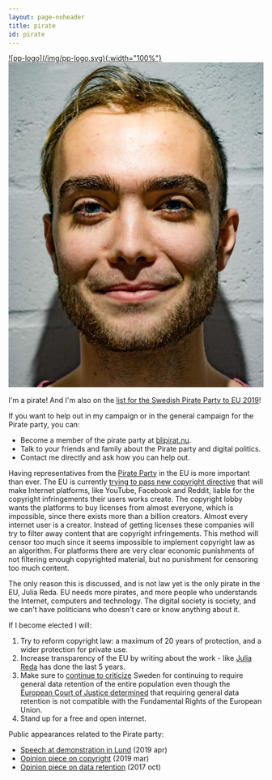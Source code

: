 ```yaml
---
layout: page-noheader
title: pirate
id: pirate
---
```



<a href="https://www.piratpartiet.se/">
![pp-logo](/img/pp-logo.svg){:width="100%"}
</a>

<img class="col one right" src="/img/mans_wall.jpg">

I'm a pirate! And I'm also on the [list for the Swedish Pirate Party to EU 2019](https://www.mynewsdesk.com/se/pressreleases/piratpartiet-presenterar-sin-kandidatlista-foer-europaparlamentsvalet-2019-2826209)!

If you want to help out in my campaign or in the general campaign for the Pirate party, you can:
- Become a member of the pirate party at [blipirat.nu](https://blipirat.nu).
- Talk to your friends and family about the Pirate party and digital politics.
- Contact me directly and ask how you can help out.

Having representatives from the [Pirate Party](https://www.piratpartiet.se/) in the EU is more important than ever. The EU is currently [trying to pass new copyright directive](https://juliareda.eu/eu-copyright-reform/) that will make Internet platforms, like YouTube, Facebook and Reddit, liable for the copyright infringements their users works create. The copyright lobby wants the platforms to buy licenses from almost everyone, which is impossible, since there exists more than a billion creators. Almost every internet user is a creator. Instead of getting licenses these companies will try to filter away content that are copyright infringements. This method will censor too much since it seems impossible to implement copyright law as an algorithm. For platforms there are very clear economic punishments of not filtering enough copyrighted material, but no punishment for censoring too much content.

The only reason this is discussed, and is not law yet is the only pirate in the EU, Julia Reda. EU needs more pirates, and more people who understands the Internet, computers and technology. The digital society is society, and we can't have politicians who doesn't care or know anything about it.

If I become elected I will:
1. Try to reform copyright law: a maximum of 20 years of protection, and a wider protection for private use.
2. Increase transparency of the EU by writing about the work - like [Julia Reda](https://juliareda.eu) has done the last 5 years.
3. Make sure to [continue to criticize](https://computersweden.idg.se/2.2683/1.691385/datalagringsutredning) Sweden for continuing to require general data retention of the entire population even though the [European Court of Justice determined](http://curia.europa.eu/juris/document/document.jsf?text=&docid=186492&pageIndex=0&doclang=EN&mode=req&dir=&occ=first&part=1&cid=513449) that requiring general data retention is not compatible with the Fundamental Rights of the European Union.
4. Stand up for a free and open internet.

Public appearances related to the Pirate party:
- [Speech at demonstration in Lund](https://www.youtube.com/embed/0yL9rLGmny0?start=2176) (2019 apr)
- [Opinion piece on copyright](https://computersweden.idg.se/2.2683/1.716324/upphovsratten-ar-en-skam-for-demokratin) (2019 mar)
- [Opinion piece on data retention](https://computersweden.idg.se/2.2683/1.691385/datalagringsutredning) (2017 oct)

